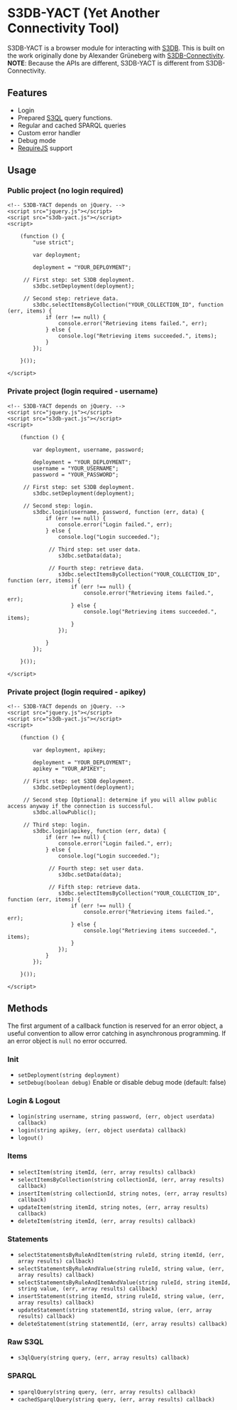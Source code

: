 S3DB-YACT (Yet Another Connectivity Tool)
=========================================

S3DB-YACT is a browser module for interacting with [S3DB](http://s3db.org). This is built on the work originally done by Alexander Grüneberg with [S3DB-Connectivity](https://github.com/agrueneberg/S3DB-Connectivity). **NOTE**: Because the APIs are different, S3DB-YACT is different from S3DB-Connectivity.


Features
--------

* Login
* Prepared [S3QL](http://s3ql.org/) query functions.
* Regular and cached SPARQL queries
* Custom error handler
* Debug mode
* [RequireJS](http://requirejs.org/) support


Usage
-----

### Public project (no login required)

    <!-- S3DB-YACT depends on jQuery. -->
    <script src="jquery.js"></script>
    <script src="s3db-yact.js"></script>
    <script>

        (function () {
            "use strict";

            var deployment;

            deployment = "YOUR_DEPLOYMENT";

         // First step: set S3DB deployment.
            s3dbc.setDeployment(deployment);

         // Second step: retrieve data.
            s3dbc.selectItemsByCollection("YOUR_COLLECTION_ID", function (err, items) {
                if (err !== null) {
                    console.error("Retrieving items failed.", err);
                } else {
                    console.log("Retrieving items succeeded.", items);
                }
            });

        }());

    </script>

### Private project (login required - username)

    <!-- S3DB-YACT depends on jQuery. -->
    <script src="jquery.js"></script>
    <script src="s3db-yact.js"></script>
    <script>

        (function () {

            var deployment, username, password;

            deployment = "YOUR_DEPLOYMENT";
            username = "YOUR_USERNAME";
            password = "YOUR_PASSWORD";

         // First step: set S3DB deployment.
            s3dbc.setDeployment(deployment);

         // Second step: login.
            s3dbc.login(username, password, function (err, data) {
                if (err !== null) {
                    console.error("Login failed.", err);
                } else {
                    console.log("Login succeeded.");

                 // Third step: set user data.
                    s3dbc.setData(data);

                 // Fourth step: retrieve data.
                    s3dbc.selectItemsByCollection("YOUR_COLLECTION_ID", function (err, items) {
                        if (err !== null) {
                            console.error("Retrieving items failed.", err);
                        } else {
                            console.log("Retrieving items succeeded.", items);
                        }
                    });

                }
            });

        }());

    </script>

### Private project (login required - apikey)

    <!-- S3DB-YACT depends on jQuery. -->
    <script src="jquery.js"></script>
    <script src="s3db-yact.js"></script>
    <script>

        (function () {

            var deployment, apikey;

            deployment = "YOUR_DEPLOYMENT";
            apikey = "YOUR_APIKEY";

         // First step: set S3DB deployment.
            s3dbc.setDeployment(deployment);

         // Second step [Optional]: determine if you will allow public access anyway if the connection is successful.
            s3dbc.allowPublic();

         // Third step: login.
            s3dbc.login(apikey, function (err, data) {
                if (err !== null) {
                    console.error("Login failed.", err);
                } else {
                    console.log("Login succeeded.");

                 // Fourth step: set user data.
                    s3dbc.setData(data);

                 // Fifth step: retrieve data.
                    s3dbc.selectItemsByCollection("YOUR_COLLECTION_ID", function (err, items) {
                        if (err !== null) {
                            console.error("Retrieving items failed.", err);
                        } else {
                            console.log("Retrieving items succeeded.", items);
                        }
                    });
                }
            });

        }());

    </script>


Methods
-------

The first argument of a callback function is reserved for an error object, a useful convention to allow error catching in asynchronous programming. If an error object is `null` no error occurred.

### Init

* `setDeployment(string deployment)`
* `setDebug(boolean debug)` Enable or disable debug mode (default: false)

### Login & Logout

* `login(string username, string password, (err, object userdata) callback)`
* `login(string apikey, (err, object userdata) callback)`
* `logout()`

### Items

* `selectItem(string itemId, (err, array results) callback)`
* `selectItemsByCollection(string collectionId, (err, array results) callback)`
* `insertItem(string collectionId, string notes, (err, array results) callback)`
* `updateItem(string itemId, string notes, (err, array results) callback)`
* `deleteItem(string itemId, (err, array results) callback)`

### Statements

* `selectStatementsByRuleAndItem(string ruleId, string itemId, (err, array results) callback)`
* `selectStatementsByRuleAndValue(string ruleId, string value, (err, array results) callback)`
* `selectStatementsByRuleAndItemAndValue(string ruleId, string itemId, string value, (err, array results) callback)`
* `insertStatement(string itemId, string ruleId, string value, (err, array results) callback)`
* `updateStatement(string statementId, string value, (err, array results) callback)`
* `deleteStatement(string statementId, (err, array results) callback)`

### Raw S3QL

* `s3qlQuery(string query, (err, array results) callback)`

### SPARQL

* `sparqlQuery(string query, (err, array results) callback)`
* `cachedSparqlQuery(string query, (err, array results) callback)`
